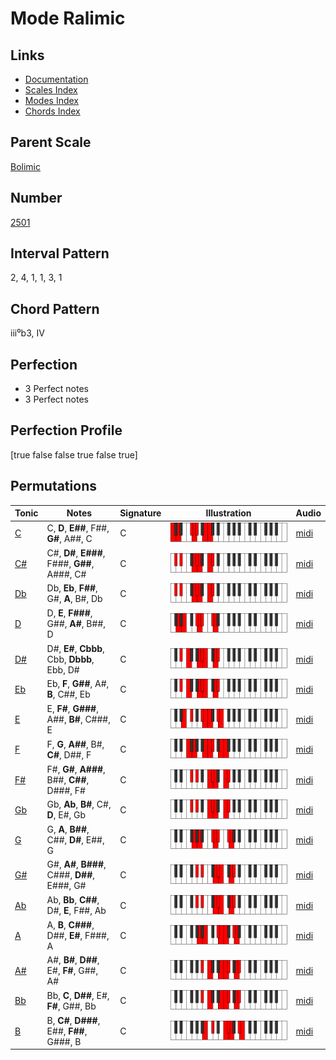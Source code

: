 # Mode Ralimic

## Links

- [Documentation](README.md)
- [Scales Index](Scales.md)
- [Modes Index](Modes.md)
- [Chords Index](Chords.md)

## Parent Scale

[Bolimic](ScaleBolimic.md)

## Number

[2501](https://ianring.com/musictheory/scales/2501)

## Interval Pattern

2, 4, 1, 1, 3, 1

## Chord Pattern

iii⁰b3, IV

## Perfection

- 3 Perfect notes
- 3 Perfect notes

## Perfection Profile

[true false false true false true]

## Permutations

| Tonic | Notes | Signature | Illustration | Audio |
|-------|-------|-----------|--------------|-------|
| [C](ModeCNaturalRalimic.md) | C, **D**, **E##**, F##, **G#**, A##, C | C | ![CNaturalRalimic](ModeCNaturalRalimic.png) | [midi](https://github.com/edipermadi/music/blob/main/docs/ModeCNaturalRalimic.mid?raw=true) |
| [C#](ModeCSharpRalimic.md) | C#, **D#**, **E###**, F###, **G##**, A###, C# | C | ![CSharpRalimic](ModeCSharpRalimic.png) | [midi](https://github.com/edipermadi/music/blob/main/docs/ModeCSharpRalimic.mid?raw=true) |
| [Db](ModeDFlatRalimic.md) | Db, **Eb**, **F##**, G#, **A**, B#, Db | C | ![DFlatRalimic](ModeDFlatRalimic.png) | [midi](https://github.com/edipermadi/music/blob/main/docs/ModeDFlatRalimic.mid?raw=true) |
| [D](ModeDNaturalRalimic.md) | D, **E**, **F###**, G##, **A#**, B##, D | C | ![DNaturalRalimic](ModeDNaturalRalimic.png) | [midi](https://github.com/edipermadi/music/blob/main/docs/ModeDNaturalRalimic.mid?raw=true) |
| [D#](ModeDSharpRalimic.md) | D#, **E#**, **Cbbb**, Cbb, **Dbbb**, Ebb, D# | C | ![DSharpRalimic](ModeDSharpRalimic.png) | [midi](https://github.com/edipermadi/music/blob/main/docs/ModeDSharpRalimic.mid?raw=true) |
| [Eb](ModeEFlatRalimic.md) | Eb, **F**, **G##**, A#, **B**, C##, Eb | C | ![EFlatRalimic](ModeEFlatRalimic.png) | [midi](https://github.com/edipermadi/music/blob/main/docs/ModeEFlatRalimic.mid?raw=true) |
| [E](ModeENaturalRalimic.md) | E, **F#**, **G###**, A##, **B#**, C###, E | C | ![ENaturalRalimic](ModeENaturalRalimic.png) | [midi](https://github.com/edipermadi/music/blob/main/docs/ModeENaturalRalimic.mid?raw=true) |
| [F](ModeFNaturalRalimic.md) | F, **G**, **A##**, B#, **C#**, D##, F | C | ![FNaturalRalimic](ModeFNaturalRalimic.png) | [midi](https://github.com/edipermadi/music/blob/main/docs/ModeFNaturalRalimic.mid?raw=true) |
| [F#](ModeFSharpRalimic.md) | F#, **G#**, **A###**, B##, **C##**, D###, F# | C | ![FSharpRalimic](ModeFSharpRalimic.png) | [midi](https://github.com/edipermadi/music/blob/main/docs/ModeFSharpRalimic.mid?raw=true) |
| [Gb](ModeGFlatRalimic.md) | Gb, **Ab**, **B#**, C#, **D**, E#, Gb | C | ![GFlatRalimic](ModeGFlatRalimic.png) | [midi](https://github.com/edipermadi/music/blob/main/docs/ModeGFlatRalimic.mid?raw=true) |
| [G](ModeGNaturalRalimic.md) | G, **A**, **B##**, C##, **D#**, E##, G | C | ![GNaturalRalimic](ModeGNaturalRalimic.png) | [midi](https://github.com/edipermadi/music/blob/main/docs/ModeGNaturalRalimic.mid?raw=true) |
| [G#](ModeGSharpRalimic.md) | G#, **A#**, **B###**, C###, **D##**, E###, G# | C | ![GSharpRalimic](ModeGSharpRalimic.png) | [midi](https://github.com/edipermadi/music/blob/main/docs/ModeGSharpRalimic.mid?raw=true) |
| [Ab](ModeAFlatRalimic.md) | Ab, **Bb**, **C##**, D#, **E**, F##, Ab | C | ![AFlatRalimic](ModeAFlatRalimic.png) | [midi](https://github.com/edipermadi/music/blob/main/docs/ModeAFlatRalimic.mid?raw=true) |
| [A](ModeANaturalRalimic.md) | A, **B**, **C###**, D##, **E#**, F###, A | C | ![ANaturalRalimic](ModeANaturalRalimic.png) | [midi](https://github.com/edipermadi/music/blob/main/docs/ModeANaturalRalimic.mid?raw=true) |
| [A#](ModeASharpRalimic.md) | A#, **B#**, **D##**, E#, **F#**, G##, A# | C | ![ASharpRalimic](ModeASharpRalimic.png) | [midi](https://github.com/edipermadi/music/blob/main/docs/ModeASharpRalimic.mid?raw=true) |
| [Bb](ModeBFlatRalimic.md) | Bb, **C**, **D##**, E#, **F#**, G##, Bb | C | ![BFlatRalimic](ModeBFlatRalimic.png) | [midi](https://github.com/edipermadi/music/blob/main/docs/ModeBFlatRalimic.mid?raw=true) |
| [B](ModeBNaturalRalimic.md) | B, **C#**, **D###**, E##, **F##**, G###, B | C | ![BNaturalRalimic](ModeBNaturalRalimic.png) | [midi](https://github.com/edipermadi/music/blob/main/docs/ModeBNaturalRalimic.mid?raw=true) |
